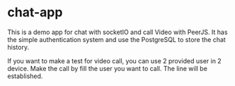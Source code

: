 # chat-app
This is a demo app for chat with socketIO and call Video with PeerJS.
It has the simple authentication system and use the PostgreSQL to store the chat history.

If you want to make a test for video call, you can use 2 provided user in 2 device. Make the call by fill the user you want to call. The line will be established.
